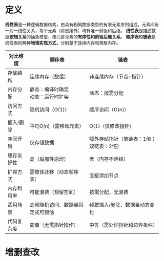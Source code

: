 # 定义
**线性表**是一种逻辑数据结构，由具有相同数据类型的有限元素序列组成，元素间呈一对一线性关系，每个元素（除首尾外）均有唯一前驱和后继。
**线性表**是描述数据**逻辑关系**的抽象模型，核心是元素的**有序性和前驱后继关系**。
**顺序表**和**链表**是线性表的两种**物理实现方式**，分别基于连续内存和离散内存。

| 对比维度    | 顺序表                    | 链表                    |
| ------- | ---------------------- | --------------------- |
| 存储结构    | 连续内存（数组）               | 非连续内存（节点+指针）          |
| 内存分配    | 静态：编译时确定  <br>动态：运行时扩容 | 动态：按需分配               |
| 访问方式    | 随机访问（O(1)）             | 顺序访问（O(n)）            |
| 插入/删除   | 平均O(n)（需移动元素）          | O(1)（仅修改指针）           |
| 空间开销    | 仅存储数据                  | 额外存储指针（单链表：1倍；双链表：2倍） |
| 缓存友好性   | 高（局部性原理）               | 低（内存不连续）              |
| 扩容方式    | 需整体迁移（动态顺序表）           | 直接添加节点                |
| 内存利用率   | 可能浪费（预留空间）             | 按需分配，无浪费              |
| 适用场景    | 高频随机访问、数据量固定或可预估       | 频繁插入/删除、数据量动态变化       |
| 代码复杂度   | 简单（无需指针操作）             | 中等（需处理指针和边界条件）        |
# 增删查改
